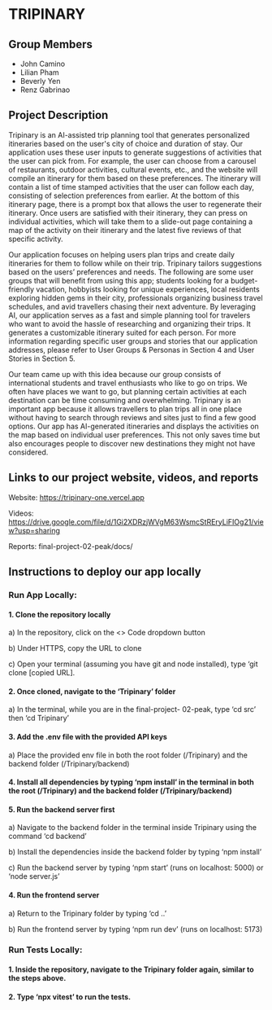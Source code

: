 # TRIPINARY

## Group Members
- John Camino
- Lilian Pham
- Beverly Yen
- Renz Gabrinao

## Project Description


Tripinary is an AI-assisted trip planning tool that generates personalized itineraries based on the user's city of choice and duration of stay. Our application uses these user inputs to generate suggestions of activities that the user can pick from. For example, the user can choose from a carousel of restaurants, outdoor activities, cultural events, etc., and the website will compile an itinerary for them based on these preferences. The itinerary will contain a list of time stamped activities that the user can follow each day, consisting of selection preferences from earlier. At the bottom of this itinerary page, there is a prompt box that allows the user to regenerate their itinerary. Once users are satisfied with their itinerary, they can press on individual activities, which will take them to a slide-out page containing a map of the activity on their itinerary and the latest five reviews of that specific activity. 

Our application focuses on helping users plan trips and create daily itineraries for them to follow while on their trip. Tripinary tailors suggestions based on the users’ preferences and needs. The following are some user groups that will benefit from using this app; students looking for a budget-friendly vacation, hobbyists looking for unique experiences, local residents exploring hidden gems in their city, professionals organizing business travel schedules, and avid travellers chasing their next adventure. By leveraging AI, our application serves as a fast and simple planning tool for travelers who want to avoid the hassle of researching and organizing their trips. It generates a customizable itinerary suited for each person. For more information regarding specific user groups and stories that our application addresses, please refer to User Groups & Personas in Section 4 and User Stories in Section 5. 

Our team came up with this idea because our group consists of international students and travel enthusiasts who like to go on trips. We often have places we want to go, but planning certain activities at each destination can be time consuming and overwhelming. Tripinary is an important app because it allows travellers to plan trips all in one place without having to search through reviews and sites just to find a few good options. Our app has AI-generated itineraries and displays the activities on the map based on individual user preferences. This not only saves time but also encourages people to discover new destinations they might not have considered. 

## Links to our project website, videos, and reports

Website: https://tripinary-one.vercel.app

Videos: https://drive.google.com/file/d/1Gi2XDRzjWVgM63WsmcStREryLiFIOg21/view?usp=sharing

Reports: final-project-02-peak/docs/

## Instructions to deploy our app locally

### Run App Locally: 

#### 1. Clone the repository locally 
  a) In the repository, click on the <> Code dropdown button 
  
  b) Under HTTPS, copy the URL to clone 
  
  c) Open your terminal (assuming you have git and node installed), type ‘git clone [copied URL]. 

#### 2. Once cloned, navigate to the ‘Tripinary’ folder 
  a) In the terminal, while you are in the final-project- 02-peak, type ‘cd src’ then ‘cd Tripinary’

#### 3. Add the .env file with the provided API keys
  a) Place the provided env file in both the root folder (/Tripinary) and the backend folder (/Tripinary/backend)

#### 4. Install all dependencies by typing ‘npm install’ in the terminal in both the root (/Tripinary) and the backend folder (/Tripinary/backend) 

#### 5. Run the backend server first
  a) Navigate to the backend folder in the terminal inside Tripinary using the command ‘cd backend’
  
  b) Install the dependencies inside the backend folder by typing ‘npm install’
  
  c) Run the backend server by typing  ‘npm start’ (runs on localhost: 5000) or ‘node server.js’

#### 4. Run the frontend server 
  a) Return to the Tripinary folder by typing ‘cd ..’ 
  
  b) Run the frontend server by typing ‘npm run dev’ (runs on localhost: 5173)

### Run Tests Locally: 
#### 1. Inside the repository, navigate to the Tripinary folder again, similar to the steps above. 
#### 2. Type ‘npx vitest’ to run the tests. 

